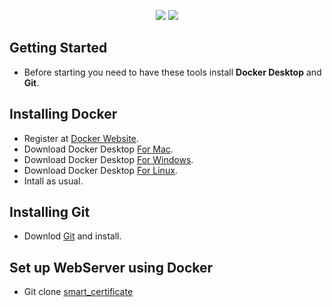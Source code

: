 <p align="center">
   <img src="https://www.docker.com/sites/default/files/social/docker_facebook_share.png">
   <img src="https://laravel.com/assets/img/components/logo-laravel.svg">
</p>

## Getting Started
- Before starting you need to have these tools install **Docker Desktop** and **Git**.

## Installing Docker
- Register at [Docker Website](https://hub.docker.com/signup).
- Download Docker Desktop [For Mac](https://hub.docker.com/editions/community/docker-ce-desktop-mac).
- Download Docker Desktop [For Windows](https://hub.docker.com/editions/community/docker-ce-desktop-windows).
- Download Docker Desktop [For Linux](https://hub.docker.com/search?q=&type=edition&offering=enterprise&operating_system=linux).
- Intall as usual.

## Installing Git
- Downlod [Git](https://git-scm.com/downloads) and install.

## Set up WebServer using Docker
- Git clone [smart_certificate](https://github.com/itsdakmar/smart_certificate.git)

